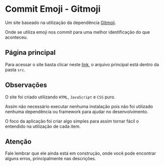 # Commit Emoji - Gitmoji
Um site baseado na utilização da dependência [Gitmoji](https://marketplace.visualstudio.com/items?itemName=seatonjiang.gitmoji-vscode).

Onde se utiliza emoji nos commit para uma melhor identificação do que aconteceu.

## Página principal
Para acessar o site basta clicar neste [link](https://deibsoncogo.github.io/CommitEmoji/src/index.html), o arquivo principal está dentro da pasta `src`.

## Observações
O site foi criado utilizando `HTML`, `JavaScript` e `CSS` puro.

Assim não necessário executar nenhuma instalação pois não foi utilizado nenhuma dependência ou framework para ajudar no desenvolvimento.

O foco da aplicação foi criar algo simples para assim tornar fácil o entendido na utilização de cada item.

## Atenção
Fale lembrar que ele ainda está em construção, onde você pode encontrar alguns erros, principalmente nas descrições.

